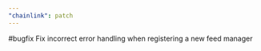 ```yaml
---
"chainlink": patch
---
```


#bugfix Fix incorrect error handling when registering a new feed manager
